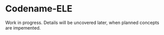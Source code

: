 # Codename-ELE
Work in progress. Details will be uncovered later, when planned concepts are impemented.
